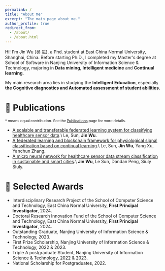 ```yaml
---
permalink: /
title: "About Me"
excerpt: "The main page about me."
author_profile: true
redirect_from: 
  - /about/
  - /about.html
---
```


Hi! I'm Jin Wu (吴 进). a Phd. student at East China Normal University, Shanghai, China. Before starting Ph.D., I completed my Master's degree at School of Software in Nanjing University of Information Science & Technology, majoring in **Data mining**, **Intelligent medicine** and **Continual learning**.

My main research area lies in studying the **Intelligent Education**, especially **the Cognitive diagnostics and Automated assessment of student abilities**. 


🚀 Publications
======
<sub>\* means equal contribution. See the [Publications](/publications/) page for more details. </sub>

* [A scalable and transferable federated learning system for classifying healthcare sensor data](https://ieeexplore.ieee.org/abstract/document/9765749/).\\
Le, Sun, **Jin Wu**.
* [A federated learning and blockchain framework for physiological signal classification based on continual learning](https://www.sciencedirect.com/science/article/abs/pii/S0020025523001767).\\
Le, Sun, **Jin Wu**, Yang Xu, Yanchun Zhang.
* [A micro neural network for healthcare sensor data stream classification in sustainable and smart cities](https://onlinelibrary.wiley.com/doi/pdf/10.1155/2022/4270295).\\
**Jin Wu**, Le Sun, Dandan Peng, Siuly Siuly.


🏅️ Selected Awards
======

* Interdisciplinary Research Project of the School of Computer Science and Technology, East China Normal University, **First Principal Investigator**, 2024.
* Doctoral Research Innovation Fund of the School of Computer Science and Technology, East China Normal University, **First Principal Investigator**, 2024.
* Outstanding Graduate, Nanjing University of Information Science & Technology, 2023.
* First Prize Scholarship, Nanjing University of Information Science & Technology, 2022 & 2023.
* Triple A postgraduate Student, Nanjing University of Information Science & Technology, 2022 & 2023.
* National Scholarship for Postgraduates, 2022.
